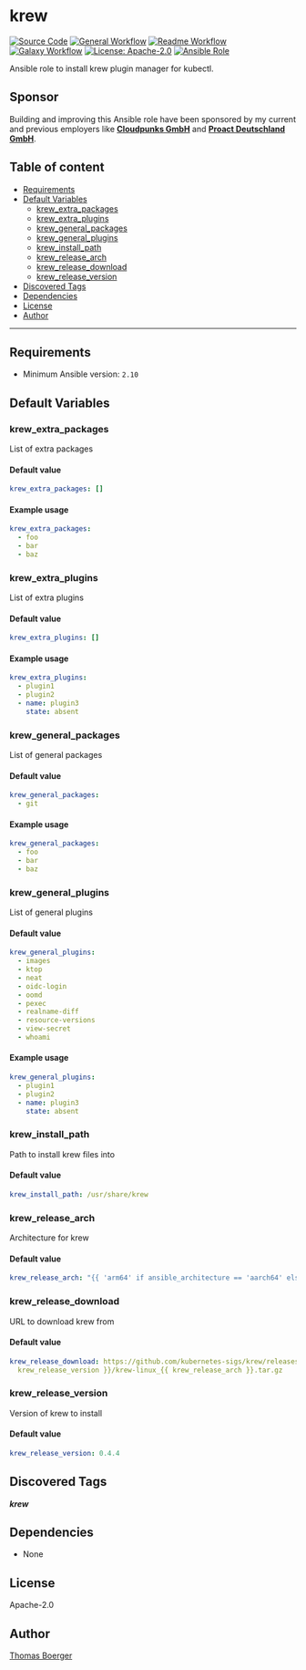 # krew

[![Source Code](https://img.shields.io/badge/github-source%20code-blue?logo=github&amp;logoColor=white)](https://github.com/rolehippie/krew)
[![General Workflow](https://github.com/rolehippie/krew/actions/workflows/general.yml/badge.svg)](https://github.com/rolehippie/krew/actions/workflows/general.yml)
[![Readme Workflow](https://github.com/rolehippie/krew/actions/workflows/docs.yml/badge.svg)](https://github.com/rolehippie/krew/actions/workflows/docs.yml)
[![Galaxy Workflow](https://github.com/rolehippie/krew/actions/workflows/galaxy.yml/badge.svg)](https://github.com/rolehippie/krew/actions/workflows/galaxy.yml)
[![License: Apache-2.0](https://img.shields.io/github/license/rolehippie/krew)](https://github.com/rolehippie/krew/blob/master/LICENSE)
[![Ansible Role](https://img.shields.io/badge/role-rolehippie.krew-blue)](https://galaxy.ansible.com/rolehippie/krew)

Ansible role to install krew plugin manager for kubectl.

## Sponsor

Building and improving this Ansible role have been sponsored by my current and previous employers like **[Cloudpunks GmbH](https://cloudpunks.de)** and **[Proact Deutschland GmbH](https://www.proact.eu)**.

## Table of content

- [Requirements](#requirements)
- [Default Variables](#default-variables)
  - [krew_extra_packages](#krew_extra_packages)
  - [krew_extra_plugins](#krew_extra_plugins)
  - [krew_general_packages](#krew_general_packages)
  - [krew_general_plugins](#krew_general_plugins)
  - [krew_install_path](#krew_install_path)
  - [krew_release_arch](#krew_release_arch)
  - [krew_release_download](#krew_release_download)
  - [krew_release_version](#krew_release_version)
- [Discovered Tags](#discovered-tags)
- [Dependencies](#dependencies)
- [License](#license)
- [Author](#author)

---

## Requirements

- Minimum Ansible version: `2.10`


## Default Variables

### krew_extra_packages

List of extra packages

#### Default value

```YAML
krew_extra_packages: []
```

#### Example usage

```YAML
krew_extra_packages:
  - foo
  - bar
  - baz
```

### krew_extra_plugins

List of extra plugins

#### Default value

```YAML
krew_extra_plugins: []
```

#### Example usage

```YAML
krew_extra_plugins:
  - plugin1
  - plugin2
  - name: plugin3
    state: absent
```

### krew_general_packages

List of general packages

#### Default value

```YAML
krew_general_packages:
  - git
```

#### Example usage

```YAML
krew_general_packages:
  - foo
  - bar
  - baz
```

### krew_general_plugins

List of general plugins

#### Default value

```YAML
krew_general_plugins:
  - images
  - ktop
  - neat
  - oidc-login
  - oomd
  - pexec
  - realname-diff
  - resource-versions
  - view-secret
  - whoami
```

#### Example usage

```YAML
krew_general_plugins:
  - plugin1
  - plugin2
  - name: plugin3
    state: absent
```

### krew_install_path

Path to install krew files into

#### Default value

```YAML
krew_install_path: /usr/share/krew
```

### krew_release_arch

Architecture for krew

#### Default value

```YAML
krew_release_arch: "{{ 'arm64' if ansible_architecture == 'aarch64' else 'amd64' }}"
```

### krew_release_download

URL to download krew from

#### Default value

```YAML
krew_release_download: https://github.com/kubernetes-sigs/krew/releases/download/v{{
  krew_release_version }}/krew-linux_{{ krew_release_arch }}.tar.gz
```

### krew_release_version

Version of krew to install

#### Default value

```YAML
krew_release_version: 0.4.4
```

## Discovered Tags

**_krew_**


## Dependencies

- None

## License

Apache-2.0

## Author

[Thomas Boerger](https://github.com/tboerger)

